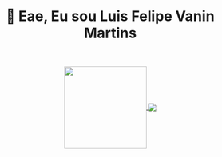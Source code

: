 <h1 align="center"> 👋 Eae, Eu sou Luis Felipe Vanin Martins </h1>

<br>
<p align="center">
<a href="https://github.com/anuraghazra/github-readme-stats">
  <img height="165px" align="center" src="https://github-readme-stats.vercel.app/api?username=LuigiVanin&count_private=true&hide=contribs,prs&show_icons=true&theme=dark" />
</a>
<a href="https://github.com/anuraghazra/convoychat">
  <img align="center" src="https://github-readme-stats.vercel.app/api/top-langs/?username=LuigiVanin&hide=jupyter%20notebook&layout=compact&theme=dark" />
</a>
</p>
<!--
**LuigiVanin/LuigiVanin** is a ✨ _special_ ✨ repository because its `README.md` (this file) appears on your GitHub profile.

Here are some ideas to get you started:

-   🔭 I’m currently working on ...
-   🌱 I’m currently learning ...
-   👯 I’m looking to collaborate on ...
-   🤔 I’m looking for help with ...
-   💬 Ask me about ...
-   📫 How to reach me: ...
-   😄 Pronouns: ...
-   ⚡ Fun fact: ...
    -->
